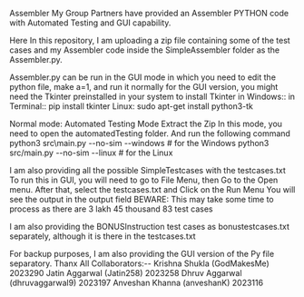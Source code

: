 Assembler 
My Group Partners have provided an Assembler PYTHON code with Automated Testing and GUI capability.

Here In this repository, I am uploading a zip file containing some of the test cases and my Assembler code inside the SimpleAssembler folder as the Assembler.py.

Assembler.py can be run in the GUI mode in which you need to edit the python file, make a=1, and run it normally
for the GUI version, you might need the Tkinter preinstalled in your system
to install Tkinter in Windows::    in Terminal::   pip install tkinter
Linux:    sudo apt-get install python3-tk

Normal mode:     Automated Testing Mode
Extract the Zip
In this mode, you need to open the automatedTesting folder.
And run the following command
python3 src\main.py --no-sim --windows                     # for the Windows
python3 src/main.py --no-sim --linux                       # for the Linux

I am also providing all the possible SimpleTestcases  with the testcases.txt
To run this in GUI, you will need to go to File Menu, then Go to the Open menu.
After that, select the testcases.txt  and Click on the Run Menu
You will see the output in the output field
BEWARE: This may take some time to process as there are 3 lakh 45 thousand 83 test cases

I am also providing the BONUSInstruction test cases as bonustestcases.txt separately, although it is there in the testcases.txt

For backup purposes, I am also providing the GUI version of the Py file separatory.
Thanx
All Collaborators:--
Krishna Shukla  (GodMakesMe)      2023290
Jatin Aggarwal  (Jatin258)        2023258
Dhruv Aggarwal  (dhruvaggarwal9)  2023197
Anveshan Khanna (anveshanK)       2023116
